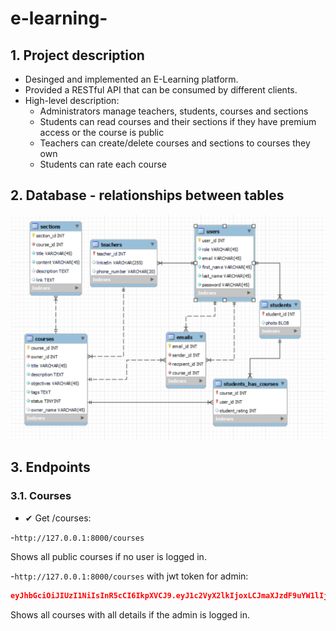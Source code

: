 # e-learning-
## 1. Project description
- Desinged and implemented an E-Learning platform.
- Provided a RESTful API that can be consumed by different clients.
- High-level description:
    - Administrators manage teachers, students, courses and sections
    - Students can read courses and their sections if they have premium access or the course is public
    - Teachers can create/delete courses and sections to courses they own
    - Students can rate each course

## 2. Database - relationships between tables
![database](./Untitled.png)

## 3. Endpoints
### 3.1. Courses
- ✔ Get /courses:
    
-`http://127.0.0.1:8000/courses`

Shows all public courses if no user is logged in.

-`http://127.0.0.1:8000/courses`
with jwt token for admin:
```json
eyJhbGciOiJIUzI1NiIsInR5cCI6IkpXVCJ9.eyJ1c2VyX2lkIjoxLCJmaXJzdF9uYW1lIjoiYWRtaW4iLCJsYXN0X25hbWUiOiJhZG1pbiIsImVtYWlsIjoiZXhhbXBsZTEwQGFzZC5jb20iLCJyb2xlIjoiYWRtaW4iLCJwYXNzd29yZCI6ImFkbWluIn0.52A-HsBOMLwRcpSWdHGBBo6-PYW32WnbPMwKkfLnCOU
```
Shows all courses with all details if the admin is logged in.

